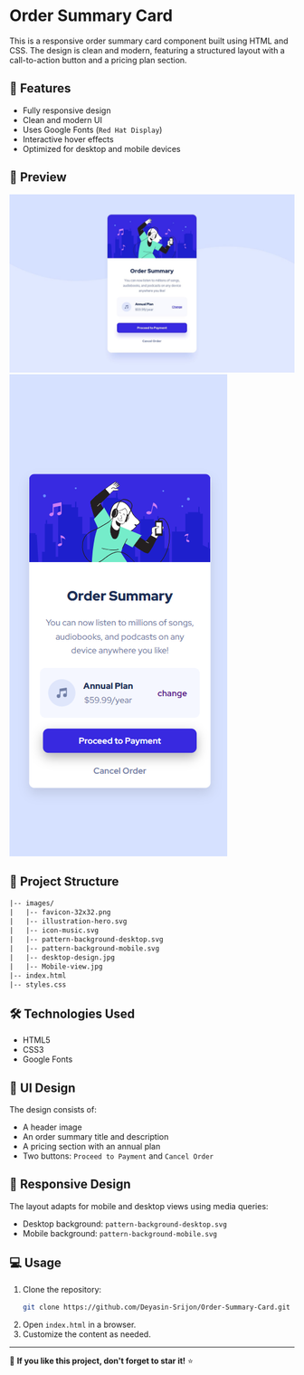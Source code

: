 # Order Summary Card

This is a responsive order summary card component built using HTML and CSS. The design is clean and modern, featuring a structured layout with a call-to-action button and a pricing plan section.

## 🚀 Features
- Fully responsive design
- Clean and modern UI
- Uses Google Fonts (`Red Hat Display`)
- Interactive hover effects
- Optimized for desktop and mobile devices

## 📸 Preview
![Order Summary Card Destop Preview](images/desktop-design.jpg)
![Order Summary Card Mobile Preview](images/Mobile-View.png)

## 📂 Project Structure
```
|-- images/
|   |-- favicon-32x32.png
|   |-- illustration-hero.svg
|   |-- icon-music.svg
|   |-- pattern-background-desktop.svg
|   |-- pattern-background-mobile.svg
|   |-- desktop-design.jpg
|   |-- Mobile-view.jpg
|-- index.html
|-- styles.css
```

## 🛠️ Technologies Used
- HTML5
- CSS3
- Google Fonts

## 🎨 UI Design
The design consists of:
- A header image
- An order summary title and description
- A pricing section with an annual plan
- Two buttons: `Proceed to Payment` and `Cancel Order`

## 📱 Responsive Design
The layout adapts for mobile and desktop views using media queries:
- Desktop background: `pattern-background-desktop.svg`
- Mobile background: `pattern-background-mobile.svg`

## 💻 Usage
1. Clone the repository:
   ```sh
   git clone https://github.com/Deyasin-Srijon/Order-Summary-Card.git
   ```
2. Open `index.html` in a browser.
3. Customize the content as needed.

---
🌟 **If you like this project, don't forget to star it!** ⭐
